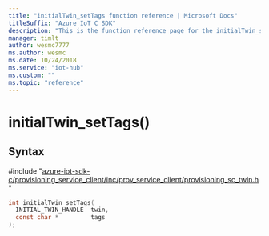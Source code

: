 ```yaml
---                             
title: "initialTwin_setTags function reference | Microsoft Docs" 
titleSuffix: "Azure IoT C SDK"            
description: "This is the function reference page for the initialTwin_setTags() function in the Azure IoT C SDK. This SDK is used with Azure IoT Hub and Azure IoT Hub Device Provisioning Service"            
manager: timlt                 
author: wesmc7777              
ms.author: wesmc               
ms.date: 10/24/2018                    
ms.service: "iot-hub"             
ms.custom: ""                
ms.topic: "reference"        
---                            
```


# initialTwin_setTags()

## Syntax

\#include "[azure-iot-sdk-c/provisioning_service_client/inc/prov_service_client/provisioning_sc_twin.h](../provisioning-sc-twin-h.md)"  
```C
int initialTwin_setTags(
  INITIAL_TWIN_HANDLE  twin,
  const char *         tags
);
```

